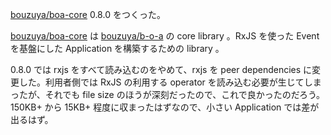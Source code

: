 [bouzuya/boa-core][] 0.8.0 をつくった。

[bouzuya/boa-core][] は [bouzuya/b-o-a][] の core library 。RxJS を使った Event を基盤にした Application を構築するための library 。

0.8.0 では rxjs をすべて読み込むのをやめて、rxjs を peer dependencies に変更した。利用者側では RxJS の利用する operator を読み込む必要が生じてしまったが、それでも file size のほうが深刻だったので、これで良かったのだろう。150KB+ から 15KB+ 程度に収まったはずなので、小さい Application では差が出るはず。

[bouzuya/b-o-a]: https://github.com/bouzuya/b-o-a
[bouzuya/boa-core]: https://github.com/bouzuya/boa-core
